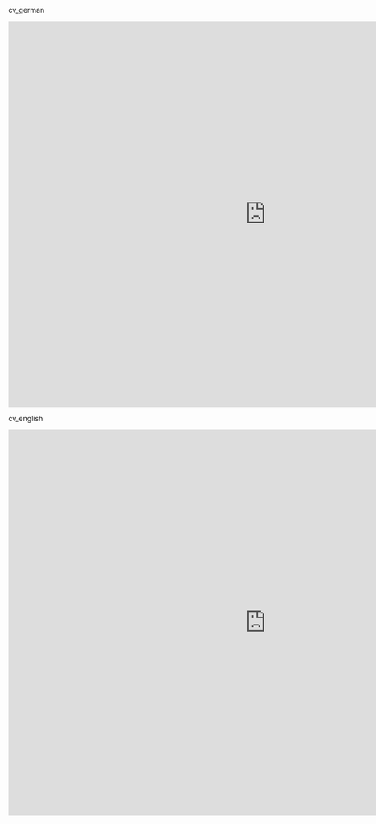 cv_german

<embed src="https://oxydonth.github.io/cv/cv_ger.pdf" width="1024" height="768"/>

cv_english

<embed src="https://oxydonth.github.io/cv/cv_eng.pdf" width="1024" height="768"/>

